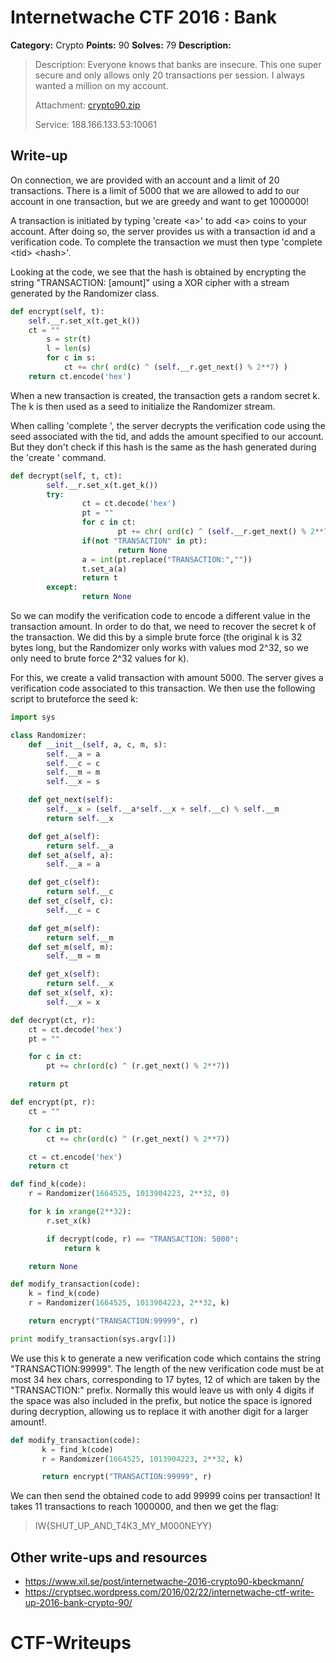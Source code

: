 # Internetwache CTF 2016 : Bank

**Category:** Crypto
**Points:** 90
**Solves:** 79
**Description:**

> Description: Everyone knows that banks are insecure. This one super secure and only allows only 20 transactions per session. I always wanted a million on my account.
> 
> 
> Attachment: [crypto90.zip](./crypto90.zip)
> 
> 
> Service: 188.166.133.53:10061


## Write-up

On connection, we are provided with an account and a limit of 20 transactions.
There is a limit of 5000 that we are allowed to add to our account in one transaction,
but we are greedy and want to get 1000000!

A transaction is initiated by typing 'create \<a\>' to add \<a\> coins to your account.
After doing so, the server provides us with a transaction id and a verification code.
To complete the transaction we must then type 'complete \<tid\> \<hash\>'.

Looking at the code, we see that the hash is obtained by encrypting the string
"TRANSACTION: [amount]" using a XOR cipher with a stream generated by the Randomizer class.
```python
def encrypt(self, t):
	self.__r.set_x(t.get_k())
	ct = ""
        s = str(t)
        l = len(s)
        for c in s:
        	ct += chr( ord(c) ^ (self.__r.get_next() % 2**7) )
	return ct.encode('hex')
```

When a new transaction is created, the transaction gets a random secret k. The k is then
used as a seed to initialize the Randomizer stream.

When calling 'complete <tid> <hash>', the server decrypts the verification code using
the seed associated with the tid, and adds the amount specified to our account.
But they don't check if this hash is the same as the hash generated during the 
'create <a>' command.
```python
def decrypt(self, t, ct):
        self.__r.set_x(t.get_k())
        try:
                ct = ct.decode('hex')
                pt = ""
                for c in ct:
                        pt += chr( ord(c) ^ (self.__r.get_next() % 2**7) )
                if(not "TRANSACTION" in pt):
                        return None
                a = int(pt.replace("TRANSACTION:",""))
                t.set_a(a)
                return t
        except:
                return None
```

So we can modify the verification code to encode a different value in the transaction amount.
In order to do that, we need to recover the secret k of the transaction.
We did this by a simple brute force (the original k is 32 bytes long, but the Randomizer
only works with values mod 2^32, so we only need to brute force 2^32 values for k).

For this, we create a valid transaction with amount 5000. The server gives a verification code
associated to this transaction. We then use the following script to bruteforce the seed k:

```python
import sys

class Randomizer:
	def __init__(self, a, c, m, s):
		self.__a = a
		self.__c = c
		self.__m = m
		self.__x = s

	def get_next(self):
		self.__x = (self.__a*self.__x + self.__c) % self.__m
		return self.__x

	def get_a(self):
		return self.__a 
	def set_a(self, a):
		self.__a = a

	def get_c(self):
		return self.__c 
	def set_c(self, c):
		self.__c = c

	def get_m(self):
		return self.__m 
	def set_m(self, m):
		self.__m = m

	def get_x(self):
		return self.__x 
	def set_x(self, x):
		self.__x = x

def decrypt(ct, r):
	ct = ct.decode('hex')
	pt = ""

	for c in ct:
		pt += chr(ord(c) ^ (r.get_next() % 2**7))

	return pt

def encrypt(pt, r):
	ct = ""

	for c in pt:
		ct += chr(ord(c) ^ (r.get_next() % 2**7))

	ct = ct.encode('hex')
	return ct

def find_k(code):
	r = Randomizer(1664525, 1013904223, 2**32, 0)

	for k in xrange(2**32):
		r.set_x(k)

		if decrypt(code, r) == "TRANSACTION: 5000":
			return k

	return None

def modify_transaction(code):
	k = find_k(code)
	r = Randomizer(1664525, 1013904223, 2**32, k)

	return encrypt("TRANSACTION:99999", r)

print modify_transaction(sys.argv[1])
```
We use this k to generate a new verification code which contains the string
"TRANSACTION:99999". The length of the new verification code must be at most
34 hex chars, corresponding to 17 bytes, 12 of which are taken by the
"TRANSACTION:" prefix. Normally this would leave us with only 4 digits if the
space was also included in the prefix, but notice the space is ignored during
decryption, allowing us to replace it with another digit for a larger amount!.

```python
def modify_transaction(code):
       k = find_k(code)
       r = Randomizer(1664525, 1013904223, 2**32, k)

       return encrypt("TRANSACTION:99999", r)
```

We can then send the obtained code to add 99999 coins per transaction!
It takes 11 transactions to reach 1000000, and then we get the flag:
> IW{SHUT_UP_AND_T4K3_MY_M000NEYY}

## Other write-ups and resources

* <https://www.xil.se/post/internetwache-2016-crypto90-kbeckmann/>
* <https://cryptsec.wordpress.com/2016/02/22/internetwache-ctf-write-up-2016-bank-crypto-90/>
# CTF-Writeups
